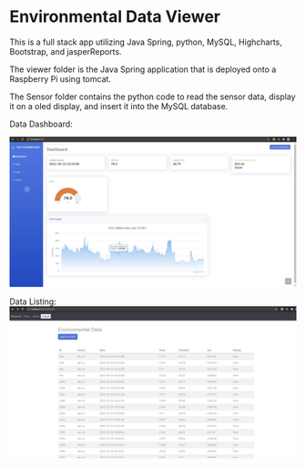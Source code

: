 # Environmental Data Viewer

This is a full stack app utilizing Java Spring, python, MySQL, Highcharts, Bootstrap, and jasperReports. 

The viewer folder is the Java Spring application that is deployed onto a Raspberry Pi using tomcat. 

The Sensor folder contains the python code to read the sensor data, display it on a oled display, and insert it into the MySQL database. 


Data Dashboard:

<img src="https://github.com/bpawlin1/enivData/blob/main/Images/DashboardHome.JPG" alt="Dashboard" style="max-width: 100%;">

Data Listing:
<img src="https://github.com/bpawlin1/enivData/blob/main/Images/TableView.JPG" alt="Dashboard" style="max-width: 100%;">

